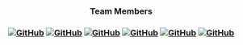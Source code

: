 <h3 align="center"> Team Members  <h3>
<span align="center"> 
  
<a align="center" href="https://github.com/ZuzannaCelnik">![GitHub](https://img.shields.io/badge/-ZuzannaCelnik-05122A?style=flat&logo=github)</a>
<a align="center" href="https://github.com/endercom502">![GitHub](https://img.shields.io/badge/-endercom502-05122A?style=flat&logo=github)</a>
<a align="center" href="https://github.com/kamilawrzesniewska">![GitHub](https://img.shields.io/badge/-kamilawrzesniewska-05122A?style=flat&logo=github)</a>
<a align="center" href="https://github.com/toxaf13">![GitHub](https://img.shields.io/badge/-toxaf13-05122A?style=flat&logo=github)</a>
<a align="center" href="https://github.com/MateuszJaz">![GitHub](https://img.shields.io/badge/-MateuszJaz-05122A?style=flat&logo=github)</a>
<a align="center" href="https://github.com/SGlinkau">![GitHub](https://img.shields.io/badge/-SGlinkau-05122A?style=flat&logo=github)</a>
</span>
